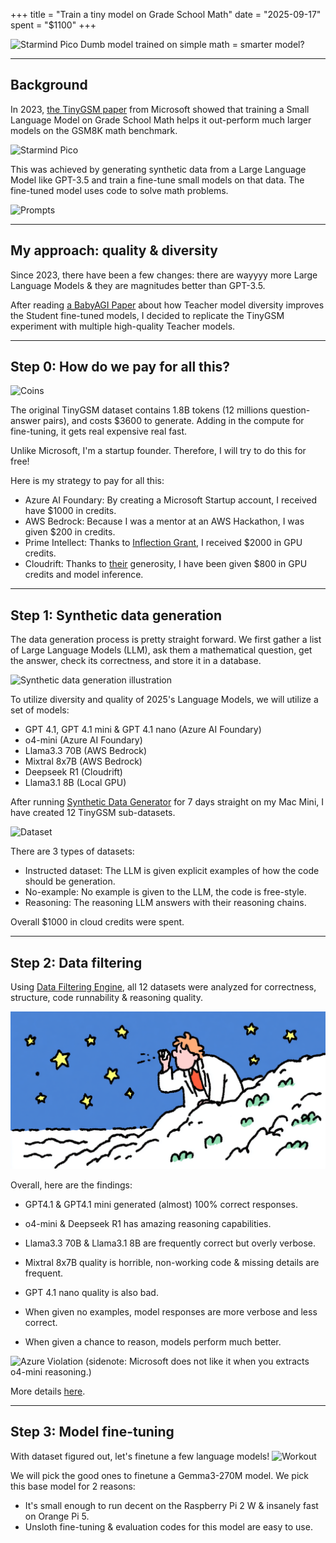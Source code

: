+++
title = "Train a tiny model on Grade School Math"
date = "2025-09-17"
spent = "$1100"
+++

![Starmind Pico](/tiny-gsm/tinygsm.png)
Dumb model trained on simple math = smarter model?
<!--more-->
---

## Background

In 2023, [the TinyGSM paper](https://arxiv.org/abs/2312.09241) from Microsoft showed that training a Small Language Model on Grade School Math helps it out-perform much larger models on the GSM8K math benchmark.

![Starmind Pico](/tiny-gsm/og-results.png)

This was achieved by generating synthetic data from a Large Language Model like GPT-3.5 and train a fine-tune small models on that data. The fine-tuned model uses code to solve math problems.

![Prompts](/tiny-gsm/simple-math-problem.png)

---

## My approach: quality & diversity

Since 2023, there have been a few changes: there are wayyyy more Large Language Models & they are magnitudes better than GPT-3.5.

After reading [a BabyAGI Paper](https://arxiv.org/abs/2508.04816) about how Teacher model diversity improves the Student fine-tuned models, I decided to replicate the TinyGSM experiment with multiple high-quality Teacher models.

---

## Step 0: How do we pay for all this?
![Coins](/tiny-gsm/coins.png)

The original TinyGSM dataset contains 1.8B tokens (12 millions question-answer pairs), and costs $3600 to generate. Adding in the compute for fine-tuning, it gets real expensive real fast.

Unlike Microsoft, I'm a startup founder. Therefore, I will try to do this for free!

Here is my strategy to pay for all this:
- Azure AI Foundary: By creating a Microsoft Startup account, I received have $1000 in credits.
- AWS Bedrock: Because I was a mentor at an AWS Hackathon, I was given $200 in credits.
- Prime Intellect: Thanks to [Inflection Grant](https://www.inflectiongrants.com/), I received $2000 in GPU credits.
- Cloudrift: Thanks to [their](https://www.cloudrift.ai/) generosity, I have been given $800 in GPU credits and model inference.

---

## Step 1: Synthetic data generation

The data generation process is pretty straight forward. We first gather a list of Large Language Models (LLM), ask them a mathematical question, get the answer, check its correctness, and store it in a database. 

![Synthetic data generation illustration](/tiny-gsm/syn-data-gen.png)

To utilize diversity and quality of 2025's Language Models, we will utilize a set of models:

- GPT 4.1, GPT 4.1 mini & GPT 4.1 nano (Azure AI Foundary)
- o4-mini (Azure AI Foundary)
- Llama3.3 70B (AWS Bedrock)
- Mixtral 8x7B (AWS Bedrock)
- Deepseek R1 (Cloudrift)
- Llama3.1 8B (Local GPU)

After running [Synthetic Data Generator](https://github.com/ThomasVuNguyen/TinyGSM-SyntheticGen) for 7 days straight on my Mac Mini, I have created 12 TinyGSM sub-datasets.

![Dataset](/tiny-gsm/dataset.png)

There are 3 types of datasets:
- Instructed dataset: The LLM is given explicit examples of how the code should be generation.
- No-example: No example is given to the LLM, the code is free-style.
- Reasoning: The reasoning LLM answers with their reasoning chains.

Overall $1000 in cloud credits were spent.

--- 

## Step 2: Data filtering

Using [Data Filtering Engine](https://github.com/ThomasVuNguyen/TinyGSM-Filter), all 12 datasets were analyzed for correctness, structure, code runnability & reasoning quality.

![Filter](https://github.com/ThomasVuNguyen/TinyGSM-Filter/raw/main/assets/icon.png)

Overall, here are the findings:
- GPT4.1 & GPT4.1 mini generated (almost) 100% correct responses.
- o4-mini & Deepseek R1 has amazing reasoning capabilities.
- Llama3.3 70B & Llama3.1 8B are frequently correct but overly verbose.
- Mixtral 8x7B quality is horrible, non-working code & missing details are frequent.
- GPT 4.1 nano quality is also bad.

- When given no examples, model responses are more verbose and less correct.
- When given a chance to reason, models perform much better.


![Azure Violation](/tiny-gsm/azure-violation.png)
(sidenote: Microsoft does not like it when you extracts o4-mini reasoning.)

More details [here](https://github.com/ThomasVuNguyen/TinyGSM-Filter/blob/main/dataset_comparison_results/sample-1000/dataset_comparison_analysis.md).



---

## Step 3: Model fine-tuning

With dataset figured out, let's finetune a few language models!
![Workout](/tiny-gsm/workout.png)

We will pick the good ones to finetune a Gemma3-270M model. We pick this base model for 2 reasons:
- It's small enough to run decent on the Raspberry Pi 2 W & insanely fast on Orange Pi 5.
- Unsloth fine-tuning & evaluation codes for this model are easy to use.